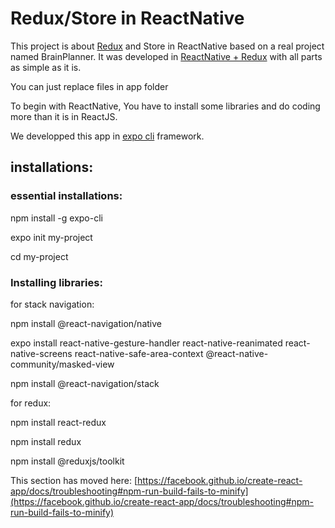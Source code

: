 # Redux/Store in ReactNative

This project is about [Redux](https://redux.js.org/) and Store in ReactNative based on a real project named BrainPlanner. It was developed in [ReactNative + Redux](https://redux.js.org/) with all parts as simple as it is.

You can just replace files in app folder

To begin with ReactNative, You have to install some libraries and do coding more than it is in ReactJS.

We developped this app in [expo cli](https://docs.expo.io/) framework.

## installations:

### essential installations:

npm install -g expo-cli

expo init my-project

cd my-project

### Installing libraries:

for stack navigation:

npm install @react-navigation/native

expo install react-native-gesture-handler react-native-reanimated react-native-screens react-native-safe-area-context @react-native-community/masked-view

npm install @react-navigation/stack

for redux:

npm install react-redux

npm install redux

npm install @reduxjs/toolkit



This section has moved here: [https://facebook.github.io/create-react-app/docs/troubleshooting#npm-run-build-fails-to-minify](https://facebook.github.io/create-react-app/docs/troubleshooting#npm-run-build-fails-to-minify)
